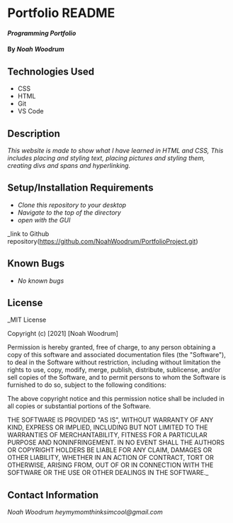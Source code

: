 # Portfolio README

#### _Programming Portfolio_

#### By _**Noah Woodrum**_

## Technologies Used

* CSS
* HTML
* Git
* VS Code

## Description

_This website is made to show what I have learned in HTML and CSS, This includes placing and styling text, placing pictures and styling them, creating divs and spans and hyperlinking._

## Setup/Installation Requirements

* _Clone this repository to your desktop_
* _Navigate to the top of the directory_
* _open with the GUI_

_link to Github repository(https://github.com/NoahWoodrum/PortfolioProject.git)


## Known Bugs

* _No known bugs_

## License

_MIT License

Copyright (c) [2021] [Noah Woodrum]

Permission is hereby granted, free of charge, to any person obtaining a copy
of this software and associated documentation files (the "Software"), to deal
in the Software without restriction, including without limitation the rights
to use, copy, modify, merge, publish, distribute, sublicense, and/or sell
copies of the Software, and to permit persons to whom the Software is
furnished to do so, subject to the following conditions:

The above copyright notice and this permission notice shall be included in all
copies or substantial portions of the Software.

THE SOFTWARE IS PROVIDED "AS IS", WITHOUT WARRANTY OF ANY KIND, EXPRESS OR
IMPLIED, INCLUDING BUT NOT LIMITED TO THE WARRANTIES OF MERCHANTABILITY,
FITNESS FOR A PARTICULAR PURPOSE AND NONINFRINGEMENT. IN NO EVENT SHALL THE
AUTHORS OR COPYRIGHT HOLDERS BE LIABLE FOR ANY CLAIM, DAMAGES OR OTHER
LIABILITY, WHETHER IN AN ACTION OF CONTRACT, TORT OR OTHERWISE, ARISING FROM,
OUT OF OR IN CONNECTION WITH THE SOFTWARE OR THE USE OR OTHER DEALINGS IN THE
SOFTWARE._

## Contact Information

_Noah Woodrum heymymomthinksimcool@gmail.com_